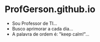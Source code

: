 # ProfGerson.github.io
<ul>
<li>Sou Professor de TI...</li>
<li>Busco aprimorar a cada dia...</li>
<li>A palavra de ordem é: "keep calm!"...</li>
